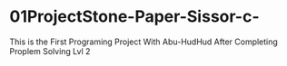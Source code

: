 # 01ProjectStone-Paper-Sissor-c-
This is the First Programing Project With Abu-HudHud  After Completing Proplem Solving Lvl 2
